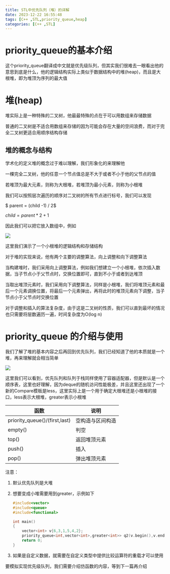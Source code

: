 ```yaml
---
title: STL中优先队列（堆）的详解
date: 2023-12-22 16:55:48
tags: [C++ ,STL,priority_queue,heap]
categories: [C++ ,STL]
---
```


# priority_queue的基本介绍

这个priority_queue翻译成中文就是优先级队列，但其实我们很难去一眼看出他的意思到底是什么，他的逻辑结构实际上类似于数据结构中的堆(heap)，而且是大根堆，即为堆顶为序列的最大值

# 堆(heap)

堆实际上是一种特殊的二叉树，他最最特殊的点在于可以用数组来存储数据

普通的二叉树是不适合用数组来存储的因为可能会存在大量的空间浪费，而对于完全二叉树更适合用顺序结构存储

## 堆的概念与结构

学术化的定义堆的概念过于难以理解，我们形象化的来理解他

一棵完全二叉树，他的任意一个节点值总是不大于或者不小于他的父节点的值

若堆顶为最大元素，则称为大根堆，若堆顶为最小元素，则称为小根堆

我们可以按照层次遍历的顺序对二叉树的所有节点进行标号，我们可以发现

$ parent = (child -1) / 2$

$child = parent*2+1$

因此我们可以把它放入数组中，例如

![](https://s2.loli.net/2023/12/22/5KOYUfLyZTAs1l9.png)

这里我们演示了一个小根堆的逻辑结构和存储结构

对于堆的实现来说，他有两个主要的调整算法，向上调整和向下调整算法

当构建堆时，我们采用向上调整算法，例如我们想建立一个小根堆，依次插入数据，当子节点小于父节点时，交换位置即可，直到不小于或者到达堆顶

当取出堆顶元素时，我们采用向下调整算法，同样是小根堆，我们将堆顶元素和最后一个元素调换位置，将最后一个元素弹出，再将此时的堆顶元素向下调整，当子节点小于父节点时交换位置

对于调整和插入的算法复杂度，由于这是二叉树的性质，我们可以直到最坏的情况也只需要将层数遍历一遍，时间复杂度为O(log n)

# priority_queue 的介绍与使用

我们了解了堆的基本内容之后再回到优先队列，我们已经知道了他的本质就是一个堆，再来理解就会相当简单

![](https://s2.loli.net/2023/12/22/ENbThUkf4jJXiRo.png)

这里我们可以看到，优先队列和队列于栈同样使用了容器适配器，但是默认是一个顺序表，这里也好理解，因为deque的随机访问性能极差，并且这里还出现了一个新的Compare模板是less，这里实际上是一个用于确定大根堆还是小根堆的接口，less表示大根堆，greater表示小根堆

| 函数                          | 说明             |
| ----------------------------- | ---------------- |
| priority_queue()/(first,last) | 空构造与区间构造 |
| empty()                       | 判空             |
| top()                         | 返回堆顶元素     |
| push()                        | 插入             |
| pop()                         | 弹出堆顶元素     |

注意：

1. 默认优先队列是大堆

2. 想要变成小堆需要用到greater，示例如下
   ```C++
   #include<vector>
   #include<queue>
   #include<functional>
   
   int main()
   {
       vector<int> v{6,3,1,5,4,2};
       priority_queue<int,vector<int>,greater<int>> q2(v.begin(),v.end());
       return 0;
   }
   ```

3. 如果是自定义数据，就需要在自定义类型中提供比较运算符的重载才可以使用

要模拟实现优先级队列，我们需要介绍仿函数的内容，等到下一篇再介绍
